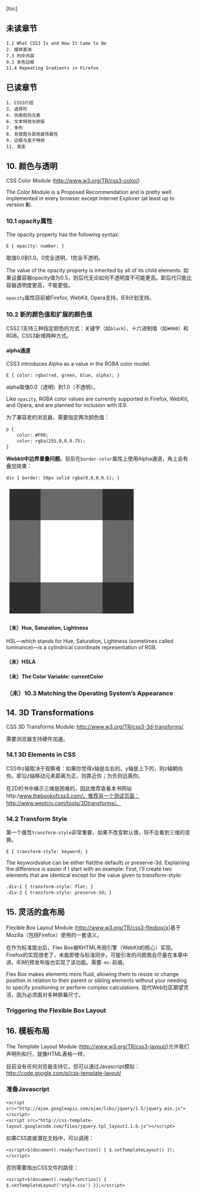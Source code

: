 [toc]

## 未读章节

    1.1 What CSS3 Is and How It Came to Be
    2. 媒体查询
    7.3 列中内容
    9.3 多色边框
    11.4 Repeating Gradients in Firefox

## 已读章节

	1. CSS3介绍
	3. 选择符
    4. 伪类和伪元素
    6. 文本特效与排版
    7. 多列
	8. 背景图与其他装饰属性
    9. 边框与盒子特效
    11. 渐变

## 10. 颜色与透明

CSS Color Module (http://www.w3.org/TR/css3-color/)

The Color Module is a Proposed Recommendation and is pretty well implemented in every browser except Internet Explorer (at least up to version **8**).

### 10.1 opacity属性

The opacity property has the following syntax:

	E { opacity: number; }

取值0.0到1.0。0完全透明，1完全不透明。

The value of the opacity property is inherited by all of its child elements. 如果设置容器opacity值为0.5，则后代无论如何不透明度不可能更高。即后代只能比容器透明度更高，不能更低。

`opacity`属性目前被Firefox, WebKit, Opera支持。IE9计划支持。

### 10.2 新的颜色值和扩展的颜色值

CSS2.1支持三种指定颜色的方式：关键字（如`black`）、十六进制值（如`#000`）和RGB。CSS3新增两种方式。

#### alpha通道

CSS3 introduces Alpha as a value in the RGBA color model.

	E { color: rgba(red, green, blue, alpha); }

alpha取值0.0（透明）到1.0（不透明）。

Like `opacity`, RGBA color values are currently supported in Firefox, WebKit, and Opera, and are planned for inclusion with IE9.

为了兼容老的浏览器，需要指定两次颜色值：

    p {
        color: #F00;
        color: rgba(255,0,0,0.75);
    }

**Webkit中边界重叠问题**。目前在`border-color`属性上使用Alpha通道，角上会有叠加效果：

	div { border: 50px solid rgba(0,0,0,0.5); }

![](webkit-border-rgba-overlap.png)

#### （未）Hue, Saturation, Lightness

HSL—which stands for Hue, Saturation, Lightness (sometimes called luminance)—is a cylindrical coordinate representation of RGB.

#### （未）HSLA

#### （未）The Color Variable: currentColor

### （未）10.3 Matching the Operating System’s Appearance

## 14. 3D Transformations

CSS 3D Transforms Module: http://www.w3.org/TR/css3-3d-transforms/.

需要浏览器支持硬件加速。

### 14.1 3D Elements in CSS

CSS中z轴取决于观察者：如果你觉得x轴是左右的，y轴是上下的，则z轴朝向你。即沿z轴移动元素距离为正，则靠近你；为负则远离你。

在2D的书中展示三维是困难的，因此推荐查看本书网站 http:/www.thebookofcss3.com/。推荐另一个测试页面：http://www.westciv.com/tools/3Dtransforms/。

### 14.2 Transform Style

第一个属性`transform-style`非常重要，如果不改变默认值，将不会看到三维的变换。

	E { transform-style: keyword; }

The keywordvalue can be either flat(the default) or preserve-3d. Explaining the difference is easier if I start with an example: First, I’ll create two 
elements that are identical except for the value given to transform-style:

	.div-1 { transform-style: flat; }
	.div-2 { transform-style: preserve-3d; }

## 15. 灵活的盒布局

Flexible Box Layout Module (http://www.w3.org/TR/css3-flexbox/x)基于Mozilla（包括Firefox）使用的一套语义。

在作为标准提出后，Flex Box被KHTML布局引擎（WebKit的核心）实现。Firefox的实现很老了，未能即使与标准同步。可能引发的问题我会尽量在本章中讲。IE9的预发布版也实现了该功能。需要`-ms-`前缀。

Flex Box makes elements more fluid, allowing them to resize or change position in relation to their parent or sibling elements without your needing to specify positioning or perform complex calculations. 现代Web社区期望灵活，因为必须面对多种屏幕尺寸。

### Triggering the Flexible Box Layout



## 16. 模板布局

The Template Layout Module (http://www.w3.org/TR/css3-layout/)允许我们声明列和行，就像HTML表格一样。

目前没有任何浏览器支持它。但可以通过Javascript模拟：http://code.google.com/p/css-template-layout/

### 准备Javascript

	<script src="http://ajax.googleapis.com/ajax/libs/jquery/1.5/jquery.min.js"></script>
	<script src="http://css-template-layout.googlecode.com/files/jquery.tpl_layout1.1.6.js"></script>

如果CSS直接潜在文档中，可以调用：

    <script>$(document).ready(function() { $.setTemplateLayout() });</script>

否则需要指出CSS文件的路径：

	<script>$(document).ready(function() { $.setTemplateLayout('style.css') });</script>






